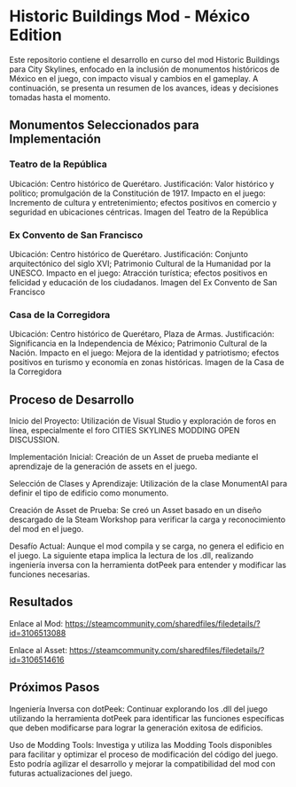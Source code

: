 
# Historic Buildings Mod - México Edition
Este repositorio contiene el desarrollo en curso del mod Historic Buildings para City Skylines, enfocado en la inclusión de monumentos históricos de México en el juego, con impacto visual y cambios en el gameplay. A continuación, se presenta un resumen de los avances, ideas y decisiones tomadas hasta el momento.

## Monumentos Seleccionados para Implementación
### Teatro de la República

Ubicación: Centro histórico de Querétaro.
Justificación: Valor histórico y político; promulgación de la Constitución de 1917.
Impacto en el juego: Incremento de cultura y entretenimiento; efectos positivos en comercio y seguridad en ubicaciones céntricas.
Imagen del Teatro de la República

### Ex Convento de San Francisco

Ubicación: Centro histórico de Querétaro.
Justificación: Conjunto arquitectónico del siglo XVI; Patrimonio Cultural de la Humanidad por la UNESCO.
Impacto en el juego: Atracción turística; efectos positivos en felicidad y educación de los ciudadanos.
Imagen del Ex Convento de San Francisco

### Casa de la Corregidora

Ubicación: Centro histórico de Querétaro, Plaza de Armas.
Justificación: Significancia en la Independencia de México; Patrimonio Cultural de la Nación.
Impacto en el juego: Mejora de la identidad y patriotismo; efectos positivos en turismo y economía en zonas históricas.
Imagen de la Casa de la Corregidora

## Proceso de Desarrollo
Inicio del Proyecto: Utilización de Visual Studio y exploración de foros en línea, especialmente el foro CITIES SKYLINES MODDING OPEN DISCUSSION.

Implementación Inicial: Creación de un Asset de prueba mediante el aprendizaje de la generación de assets en el juego.

Selección de Clases y Aprendizaje: Utilización de la clase MonumentAI para definir el tipo de edificio como monumento.

Creación de Asset de Prueba: Se creó un Asset basado en un diseño descargado de la Steam Workshop para verificar la carga y reconocimiento del mod en el juego.

Desafío Actual: Aunque el mod compila y se carga, no genera el edificio en el juego. La siguiente etapa implica la lectura de los .dll, realizando ingeniería inversa con la herramienta dotPeek para entender y modificar las funciones necesarias.

## Resultados

Enlace al Mod: https://steamcommunity.com/sharedfiles/filedetails/?id=3106513088

Enlace al Asset: https://steamcommunity.com/sharedfiles/filedetails/?id=3106514616

 ## Próximos Pasos
 
Ingeniería Inversa con dotPeek: Continuar explorando los .dll del juego utilizando la herramienta dotPeek para identificar las funciones específicas que deben modificarse para lograr la generación exitosa de edificios.

Uso de Modding Tools: Investiga y utiliza las Modding Tools disponibles para facilitar y optimizar el proceso de modificación del código del juego. Esto podría agilizar el desarrollo y mejorar la compatibilidad del mod con futuras actualizaciones del juego.
